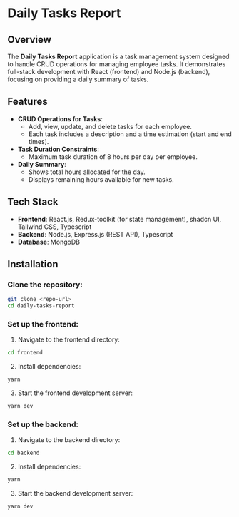 # Daily Tasks Report

## Overview

The **Daily Tasks Report** application is a task management system designed to handle CRUD operations for managing employee tasks. It demonstrates full-stack development with React (frontend) and Node.js (backend), focusing on providing a daily summary of tasks.

## Features

- **CRUD Operations for Tasks**:
  - Add, view, update, and delete tasks for each employee.
  - Each task includes a description and a time estimation (start and end times).
- **Task Duration Constraints**:
  - Maximum task duration of 8 hours per day per employee.
- **Daily Summary**:
  - Shows total hours allocated for the day.
  - Displays remaining hours available for new tasks.

## Tech Stack

- **Frontend**: React.js, Redux-toolkit (for state management), shadcn UI, Tailwind CSS, Typescript
- **Backend**: Node.js, Express.js (REST API), Typescript
- **Database**: MongoDB

## Installation

### Clone the repository:

```bash
git clone <repo-url>
cd daily-tasks-report
```

### Set up the frontend:

1. Navigate to the frontend directory:

```bash
cd frontend
```

2. Install dependencies:

```bash
yarn
```

3. Start the frontend development server:

```bash
yarn dev
```

### Set up the backend:

1. Navigate to the backend directory:

```bash
cd backend
```

2. Install dependencies:

```bash
yarn
```

3. Start the backend development server:

```bash
yarn dev
```
